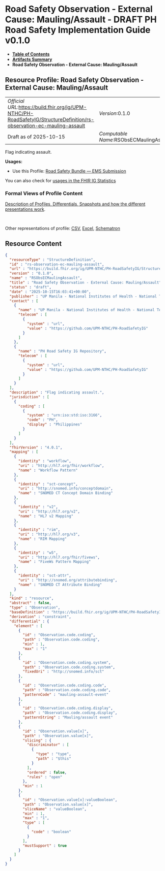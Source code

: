 # Road Safety Observation - External Cause: Mauling/Assault - DRAFT PH Road Safety Implementation Guide v0.1.0

* [**Table of Contents**](toc.md)
* [**Artifacts Summary**](artifacts.md)
* **Road Safety Observation - External Cause: Mauling/Assault**

## Resource Profile: Road Safety Observation - External Cause: Mauling/Assault 

| | |
| :--- | :--- |
| *Official URL*:https://build.fhir.org/ig/UPM-NTHC/PH-RoadSafetyIG/StructureDefinition/rs-observation-ec-mauling-assault | *Version*:0.1.0 |
| Draft as of 2025-10-15 | *Computable Name*:RSObsECMaulingAssault |

 
Flag indicating assault. 

**Usages:**

* Use this Profile: [Road Safety Bundle — EMS Submission](StructureDefinition-rs-bundle-ems.md)

You can also check for [usages in the FHIR IG Statistics](https://packages2.fhir.org/xig/example.fhir.ph.roadsafety|current/StructureDefinition/rs-observation-ec-mauling-assault)

### Formal Views of Profile Content

 [Description of Profiles, Differentials, Snapshots and how the different presentations work](http://build.fhir.org/ig/FHIR/ig-guidance/readingIgs.html#structure-definitions). 

 

Other representations of profile: [CSV](StructureDefinition-rs-observation-ec-mauling-assault.csv), [Excel](StructureDefinition-rs-observation-ec-mauling-assault.xlsx), [Schematron](StructureDefinition-rs-observation-ec-mauling-assault.sch) 



## Resource Content

```json
{
  "resourceType" : "StructureDefinition",
  "id" : "rs-observation-ec-mauling-assault",
  "url" : "https://build.fhir.org/ig/UPM-NTHC/PH-RoadSafetyIG/StructureDefinition/rs-observation-ec-mauling-assault",
  "version" : "0.1.0",
  "name" : "RSObsECMaulingAssault",
  "title" : "Road Safety Observation - External Cause: Mauling/Assault",
  "status" : "draft",
  "date" : "2025-10-15T16:03:41+00:00",
  "publisher" : "UP Manila - National Institutes of Health - National Telehealth Center",
  "contact" : [
    {
      "name" : "UP Manila - National Institutes of Health - National Telehealth Center",
      "telecom" : [
        {
          "system" : "url",
          "value" : "https://github.com/UPM-NTHC/PH-RoadSafetyIG"
        }
      ]
    },
    {
      "name" : "PH Road Safety IG Repository",
      "telecom" : [
        {
          "system" : "url",
          "value" : "https://github.com/UPM-NTHC/PH-RoadSafetyIG"
        }
      ]
    }
  ],
  "description" : "Flag indicating assault.",
  "jurisdiction" : [
    {
      "coding" : [
        {
          "system" : "urn:iso:std:iso:3166",
          "code" : "PH",
          "display" : "Philippines"
        }
      ]
    }
  ],
  "fhirVersion" : "4.0.1",
  "mapping" : [
    {
      "identity" : "workflow",
      "uri" : "http://hl7.org/fhir/workflow",
      "name" : "Workflow Pattern"
    },
    {
      "identity" : "sct-concept",
      "uri" : "http://snomed.info/conceptdomain",
      "name" : "SNOMED CT Concept Domain Binding"
    },
    {
      "identity" : "v2",
      "uri" : "http://hl7.org/v2",
      "name" : "HL7 v2 Mapping"
    },
    {
      "identity" : "rim",
      "uri" : "http://hl7.org/v3",
      "name" : "RIM Mapping"
    },
    {
      "identity" : "w5",
      "uri" : "http://hl7.org/fhir/fivews",
      "name" : "FiveWs Pattern Mapping"
    },
    {
      "identity" : "sct-attr",
      "uri" : "http://snomed.org/attributebinding",
      "name" : "SNOMED CT Attribute Binding"
    }
  ],
  "kind" : "resource",
  "abstract" : false,
  "type" : "Observation",
  "baseDefinition" : "https://build.fhir.org/ig/UPM-NTHC/PH-RoadSafetyIG/StructureDefinition/rs-observation",
  "derivation" : "constraint",
  "differential" : {
    "element" : [
      {
        "id" : "Observation.code.coding",
        "path" : "Observation.code.coding",
        "min" : 1,
        "max" : "1"
      },
      {
        "id" : "Observation.code.coding.system",
        "path" : "Observation.code.coding.system",
        "fixedUri" : "http://snomed.info/sct"
      },
      {
        "id" : "Observation.code.coding.code",
        "path" : "Observation.code.coding.code",
        "patternCode" : "mauling-assault-event"
      },
      {
        "id" : "Observation.code.coding.display",
        "path" : "Observation.code.coding.display",
        "patternString" : "Mauling/assault event"
      },
      {
        "id" : "Observation.value[x]",
        "path" : "Observation.value[x]",
        "slicing" : {
          "discriminator" : [
            {
              "type" : "type",
              "path" : "$this"
            }
          ],
          "ordered" : false,
          "rules" : "open"
        },
        "min" : 1
      },
      {
        "id" : "Observation.value[x]:valueBoolean",
        "path" : "Observation.value[x]",
        "sliceName" : "valueBoolean",
        "min" : 1,
        "max" : "1",
        "type" : [
          {
            "code" : "boolean"
          }
        ],
        "mustSupport" : true
      }
    ]
  }
}

```
